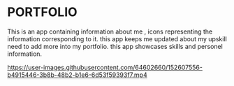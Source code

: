 # PORTFOLIO 

This is an app containing information about me , icons representing the information corresponding to it.
this app keeps me updated about my upskill need to add more into my portfolio.
this app showcases skills and personel information.







https://user-images.githubusercontent.com/64602660/152607556-b4915446-3b8b-48b2-b1e6-6d53f59393f7.mp4

